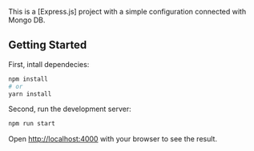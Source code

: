 This is a [Express.js] project with a simple configuration connected with Mongo DB.

## Getting Started

First, intall dependecies:

```bash
npm install
# or
yarn install
```

Second, run the development server:

```bash
npm run start
```

Open [http://localhost:4000](http://localhost:4000) with your browser to see the result.